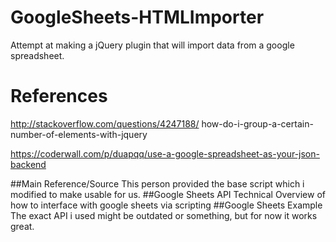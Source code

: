 # GoogleSheets-HTMLImporter
Attempt at making a jQuery plugin that will import data from a google spreadsheet.



# References

http://stackoverflow.com/questions/4247188/
how-do-i-group-a-certain-number-of-elements-with-jquery

https://coderwall.com/p/duapqq/use-a-google-spreadsheet-as-your-json-backend

##Main Reference/Source
This person provided the base script which i modified to make usable for us.
##Google Sheets API
Technical Overview of how to interface with google sheets via scripting
##Google Sheets Example
The exact API i used might be outdated or something, but for now it works great.
